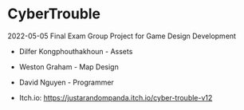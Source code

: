 # CyberTrouble
2022-05-05 Final Exam Group Project for Game Design Development
- Dilfer Kongphouthakhoun - Assets
- Weston Graham - Map Design
- David Nguyen - Programmer


- Itch.io: https://justarandompanda.itch.io/cyber-trouble-v12
